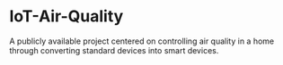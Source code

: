 # IoT-Air-Quality
A publicly available project centered on controlling air quality in a home through converting standard devices into smart devices.
